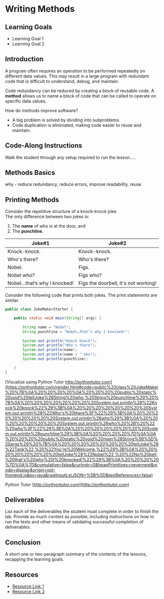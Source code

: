 # Writing Methods

## Learning Goals

- Learning Goal 1
- Learning Goal 2

## Introduction

A program often requires an operation to be performed repeatedly on different data values. This may result in a large program with redundant code that is difficult to understand, debug, and maintain.  

Code redundancy can be reduced by creating a block of reusable code. 
A **method** allows us to name a block of code that can be called to operate on specific data values.  

How do methods improve software? 

- A big problem is solved by dividing into subproblems. 
- Code duplication is eliminated, making code easier to reuse and maintain.


## Code-Along Instructions

Walk the student through any setup required to run the lesson.....


## Methods Basics

why - reduce redundancy, reduce errors, improve readability, reuse

## Printing Methods

Consider the repetitive structure of a knock-knock joke.  
The only difference between two jokes is:

1. The **name** of who is at the door, and
2. The **punchline**.

| Joke#1 | Joke#2 |
| --- | ----------- |
| Knock-knock. | Knock-knock. |
| Who's there? | Who's there? |
| Nobel. | Figs. |
| Nobel who? | Figs who? |
| Nobel…that’s why I knocked! | Figs the doorbell, it's not working!  |

Consider the following code that prints both jokes.  The print statements are similar.

```java
public class JokeMakerStarter {

	public static void main(String[] args) {
		
		String name = "Nobel";
		String punchline = "Nobel…that’s why I knocked!";
		
		System.out.println("Knock knock");
		System.out.println("Who's there");
		System.out.println(name);
		System.out.println(name + " who");
		System.out.println(punchline);
		
	}
}
``` 



[Visualize using Python Tutor http://pythontutor.com](https://pythontutor.com/render.html#code=public%20class%20JokeMaker%20%7B%0A%20%20%20%20%0A%20%20%20%20public%20static%20void%20tellJoke%28String%20who,%20String%20punchline%29%20%7B%0A%20%20%20%20%20%20%20%20System.out.println%28%22Knock%20knock%22%29%3B%0A%20%20%20%20%20%20%20%20System.out.println%28%22Who's%20there%3F%22%29%3B%0A%20%20%20%20%20%20%20%20System.out.println%28who%29%3B%0A%20%20%20%20%20%20%20%20System.out.println%28who%20%2B%20%22%20who%3F%22%29%3B%0A%20%20%20%20%20%20%20%20System.out.println%28punchline%29%3B%0A%20%20%20%20%7D%0A%0A%20%20%20%20public%20static%20void%20main%28String%5B%5D%20args%29%20%7B%0A%20%20%20%20%20%20%20%20tellJoke%28%22Tank%22,%20%22You're%20Welcome.%22%29%3B%0A%20%20%20%20%20%20%20%20tellJoke%28%22Nobel%22,%20%22No%20bell,%20that's%20why%20I%20knocked!%22%29%3B%0A%20%20%20%20%7D%0A%7D&cumulative=false&curInstr=0&heapPrimitives=nevernest&mode=display&origin=opt-frontend.js&py=java&rawInputLstJSON=%5B%5D&textReferences=false)

Python Tutor [http://pythontutor.com](http://pythontutor.com)





## Deliverables

List each of the deliverables the student must complete in order to finish the
lab. Provide as much context as possible, including instructions on how to run
the tests and other means of validating successful completion of deliverables.

## Conclusion

A short one or two paragraph summary of the contents of the lessons, recapping
the learning goals.

## Resources

- [Resource Link 1](example.com)
- [Resource Link 2](example.com)
